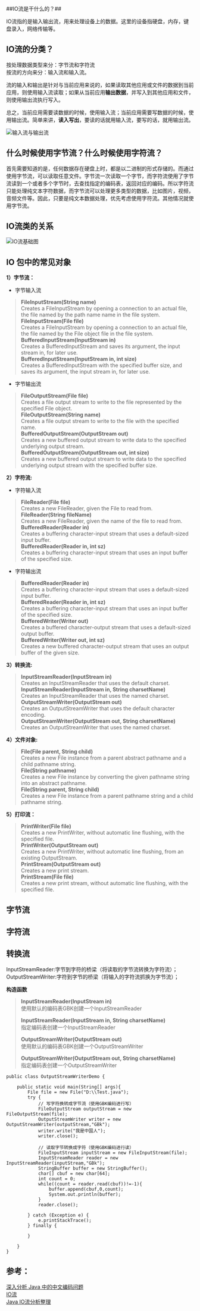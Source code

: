 ##IO流是干什么的？##

IO流指的是输入输出流，用来处理设备上的数据。这里的设备指硬盘，内存，键盘录入，网络传输等。

## IO流的分类？ ##

按处理数据类型来分：字节流和字符流  
按流的方向来分：输入流和输入流。

流的输入和输出是针对与当前应用来说的，如果读取其他应用或文件的数据到当前应用，则使用输入流读取；如果从当前应用**输出数据**，并写入到其他应用和文件，则使用输出流执行写入。

总之，当前应用需要读数据的时候，使用输入流；当前应用需要写数据的时候，使用输出流。简单来讲，**读入写出**，要读的话就用输入流，要写的话，就用输出流。

![输入流与输出流](IO-Stream.jpg)
## 什么时候使用字节流？什么时候使用字符流？ ##

首先需要知道的是，任何数据存在硬盘上时，都是以二进制的形式存储的。而通过使用字节流，可以读取任意文件。字节流一次读取一个字节，而字符流使用了字节流读到一个或者多个字节时，去查找指定的编码表，返回对应的编码。所以字符流只能处理纯文本字符数据，而字节流可以处理更多类型的数据，比如图片，视频，音频文件等。因此，只要是纯文本数据处理，优先考虑使用字符流。其他情况就使用字节流。

## IO流类的关系 ##

![IO流基础图](IO.jpg)

## IO 包中的常见对象 ##

**1）字节流：**  

- 字节输入流  
> **FileInputStream(String name)**  
> Creates a FileInputStream by opening a connection to an actual file, the file named by the path name name in the file system.  
> **FileInputStream(File file)**  
> Creates a FileInputStream by opening a connection to an actual file, the file named by the File object file in the file system.  
> **BufferedInputStream(InputStream in)**  
> Creates a BufferedInputStream and saves its argument, the input stream in, for later use.  
> **BufferedInputStream(InputStream in, int size)**  
> Creates a BufferedInputStream with the specified buffer size, and saves its argument, the input stream in, for later use.  

- 字节输出流  
> **FileOutputStream(File file)**  
> Creates a file output stream to write to the file represented by the specified File object.  
> **FileOutputStream(String name)**  
> Creates a file output stream to write to the file with the specified name.  
> **BufferedOutputStream(OutputStream out)**  
> Creates a new buffered output stream to write data to the specified underlying output stream.  
> **BufferedOutputStream(OutputStream out, int size)**  
> Creates a new buffered output stream to write data to the specified underlying output stream with the specified buffer size.  

**2）字符流:**  

- 字符输入流  

> **FileReader(File file)**  
> Creates a new FileReader, given the File to read from.  
> **FileReader(String fileName)**  
> Creates a new FileReader, given the name of the file to read from.  
> **BufferedReader(Reader in)**  
> Creates a buffering character-input stream that uses a default-sized input buffer.  
> **BufferedReader(Reader in, int sz)**  
> Creates a buffering character-input stream that uses an input buffer of the specified size.  

- 字符输出流  

> **BufferedReader(Reader in)**  
> Creates a buffering character-input stream that uses a default-sized input buffer.  
> **BufferedReader(Reader in, int sz)**  
> Creates a buffering character-input stream that uses an input buffer of the specified size.  
> **BufferedWriter(Writer out)**  
> Creates a buffered character-output stream that uses a default-sized output buffer.  
> **BufferedWriter(Writer out, int sz)**  
> Creates a new buffered character-output stream that uses an output buffer of the given size.  
> 

**3）转换流:**  

> **InputStreamReader(InputStream in)**  
> Creates an InputStreamReader that uses the default charset.  
> **InputStreamReader(InputStream in, String charsetName)**  
> Creates an InputStreamReader that uses the named charset.
> **OutputStreamWriter(OutputStream out)**  
> Creates an OutputStreamWriter that uses the default character encoding.  
> **OutputStreamWriter(OutputStream out, String charsetName)**  
> Creates an OutputStreamWriter that uses the named charset.  

**4）文件对象:**  
> **File(File parent, String child)**  
> Creates a new File instance from a parent abstract pathname and a child pathname string.  
> **File(String pathname)**  
> Creates a new File instance by converting the given pathname string into an abstract pathname.  
> **File(String parent, String child)**  
> Creates a new File instance from a parent pathname string and a child pathname string.  

**5）打印流：**  

> **PrintWriter(File file)**  
> Creates a new PrintWriter, without automatic line flushing, with the specified file.  
> **PrintWriter(OutputStream out)**  
> Creates a new PrintWriter, without automatic line flushing, from an existing OutputStream.  
> **PrintStream(OutputStream out)**  
> Creates a new print stream.  
> **PrintStream(File file)**  
> Creates a new print stream, without automatic line flushing, with the specified file.  

## 字节流 ##

## 字符流 ##

## 转换流 ##
InputStreamReader:字节到字符的桥梁（将读取的字节流转换为字符流）；  
OutputStreamWriter:字符到字节的桥梁（将输入的字符流抓换为字节流）；

**构造函数**
> **InputStreamReader(InputStream in)**  
> 使用默认的编码表GBK创建一个InputStreamReader
> 
> **InputStreamReader(InputStream in, String charsetName)**  
> 指定编码表创建一个InputStreamReader
> 
> **OutputStreamWriter(OutputStream out)**  
> 使用默认的编码表GBK创建一个OutputStreamWriter
> 
> **OutputStreamWriter(OutputStream out, String charsetName)**  
> 指定编码表创建一个OutputStreamWriter

    public class OutputStreamWriterDemo {

		public static void main(String[] args){
			File file = new File("D:\\Test.java");
			try {
				// 写字符换转成字节流（使用GBK编码进行写）
				FileOutputStream outputStream = new FileOutputStream(file);
				OutputStreamWriter writer = new OutputStreamWriter(outputStream,"GBk");
				writer.write("我是中国人");
				writer.close();
				
				// 读取字节转换成字符（使用GBK编码进行读）
				FileInputStream inputStream = new FileInputStream(file);
				InputStreamReader reader = new InputStreamReader(inputStream,"GBk");
				StringBuffer buffer = new StringBuffer();
				char[] cbuf = new char[64];
				int count = 0;
				while((count = reader.read(cbuf))!=-1){
					buffer.append(cbuf,0,count);
					System.out.println(buffer);
				}
				reader.close();
	
			} catch (Exception e) {
				e.printStackTrace();
			} finally {
				
			}
			
		}
    }


## 参考： ##
[深入分析 Java 中的中文编码问题](http://www.ibm.com/developerworks/cn/java/j-lo-chinesecoding/)  
[IO流](http://www.cnblogs.com/thinksasa/archive/2012/10/26/2741091.html)  
[Java IO流分析整理](http://blog.csdn.net/yuebinghaoyuan/article/details/7388059)
